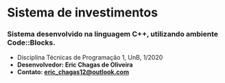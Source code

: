 # Sistema de investimentos

### Sistema desenvolvido na linguagem C++, utilizando ambiente Code::Blocks.

- Disciplina Técnicas de Programação 1, UnB, 1/2020
- <b> Desenvolvedor: Eric Chagas de Oliveira<b>
- Contato: eric_chagas12@outlook.com
